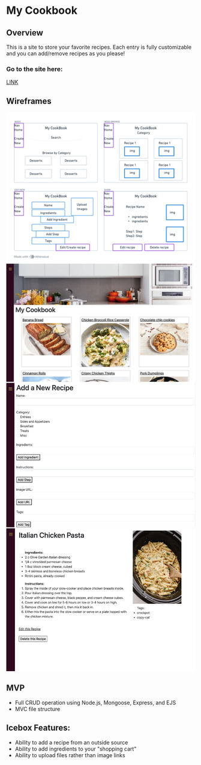 # My Cookbook

## Overview
This is a site to store your favorite recipes. Each entry is fully customizable and you can add/remove recipes as you please! 

### Go to the site here:
[LINK](https://my-cookbook-mvev.onrender.com/book)

## Wireframes
![index page wirefram](./public/image-1.png)
![index page](./public/image-5.png)
![create page](./public/new.png)
![show page](./public/show.png)


## MVP
* Full CRUD operation using Node.js, Mongoose, Express, and EJS
* MVC file structure

## Icebox Features:
* Ability to add a recipe from an outside source
* Ability to add ingredients to your "shopping cart"
* Ability to upload files rather than image links